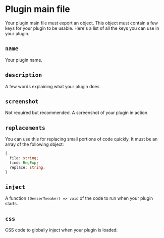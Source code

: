 # Plugin main file

Your plugin main file must export an object. This object must contain a few keys for your plugin to be usable. Here's a list
of all the keys you can use in your plugin.

## ``name`` 

Your plugin name.

## ``description``

A few words explaining what your plugin does.

## ``screenshot``

Not required but recommended. A screenshot of your plugin in action.

## ``replacements``

You can use this for replacing small portions of code quickly. It must be an array of the following object:
```ts
{
  file: string;
  find: RegExp;
  replace: string;
}
```

## ``inject``

A function ``(DeezerTweaker) => void`` of the code to run when your plugin starts.

## ``css``

CSS code to globally inject when your plugin is loaded. 
